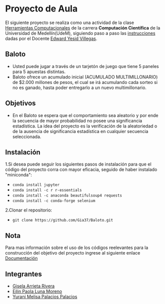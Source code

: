 # Proyecto de Aula 

El siguiente proyecto se realiza como una actividad de la clase [Herramientas Computacionales](https://github.com/cosmoscalibur/herramientas_computacionales) de la carrera **Computación Científica** de la Universidad de Medellín(UdeM), siguiendo paso a paso las [instrucciones](https://github.com/cosmoscalibur/herramientas_computacionales/tree/master/Proyecto) dadas por el Docente [Edward Yesid Villegas](https://github.com/cosmoscalibur).

## Baloto

* Usted puede jugar a través de un tarjetón de juego que tiene 5 paneles para 5 apuestas distintas.  
* Baloto ofrece un acumulado inicial (ACUMULADO MULTIMILLONARIO) de $2.000 millones de pesos, el cual se irá acumulando cada sorteo si no es ganado, hasta poder entregarlo a un nuevo multimillonario.  

## Objetivos

* En el Baloto se espera que el comportamiento sea aleatorio y por ende la secuencia de mayor probabilidad no posee una significancia estadística. La idea del proyecto es la verificación de la aleatoriedad o de la ausencia de significancia estadística en cualquier secuencia seleccionada.

## Instalación

1.Si desea puede seguir los siguientes pasos de instalación para que el código del proyecto corra con mayor eficacia, seguido de haber instalado "miniconda":  

* `conda install jupyter`
* `conda install -c r r-essentials`
* `conda install -c anaconda beautifulsoup4 requests`
* `conda install -c conda-forge selenium`   
    
2.Clonar el repositorio:  
* `git clone https://github.com/Gia37/Baloto.git`

## Nota 
Para mas información sobre el uso de los códigos reelevantes para la construcción del objetivo del proyecto ingrese al siguiente enlace [Documentación](https://github.com/Gia37/Baloto/blob/master/Documentaci%C3%B3n.ipynb)

## Integrantes

* [Gisela Arrieta Rivera](https://github.com/Gia37 "Cuenta de GitHub Gisela Arrieta")  
* [Eilin Paola Luna Moreno](https://github.com/eilinluna16 "Cuenta de GitHub Eilin Luna")
* [Yurani Melisa Palacios Palacios](https://github.com/99YuraniPalacios "Cuenta de GitHub Yurani Palacios")